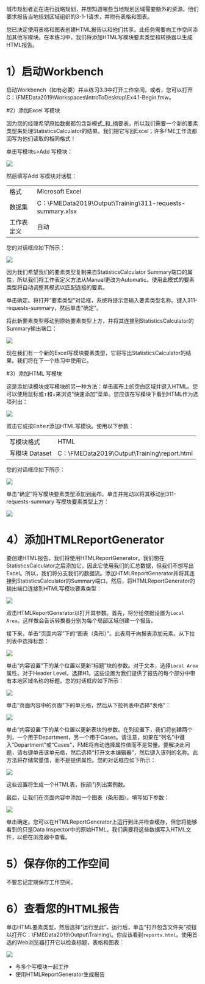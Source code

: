 城市规划者正在进行战略规划，并想知道哪些当地规划区域需要额外的资源。他们要求报告当地规划区域组织的3-1-1请求，并附有表格和图表。

您已决定使用表格和图表创建HTML报告以和他们共享。此任务需要向工作空间添加其他写模块。在本练习中，我们将添加HTML写模块要素类型和转换器以生成HTML报告。

# 1）启动Workbench

启动Workbench（如有必要）并从练习3.3中打开工作空间。或者，您可以打开C：\\FMEData2019\\Workspaces\\IntroToDesktop\\Ex4.1-Begin.fmw。

#2）添加Excel 写模块

因为您的经理希望原始数据都包含新模式_和_摘要表，所以我们需要一个新的要素类型来处理StatisticsCalculator的结果。我们把它写回Excel；许多FME工作流都回写为他们读取的相同格式！

单击写模块s>Add 写模块：

![](./Images/add-writer.png)

然后填写Add 写模块对话框：

<table style=“border：0px”>

<TR>
<td style=“font-weight：bold”>格式</td>
<td style=“”>Microsoft Excel</td>
</TR>

<TR>
<td style=“font-weight：bold”>数据集</td>
<td style=“”>C：\FMEData2019\Output\Training\311-requests-summary.xlsx</td>
</TR>

<TR>
<td style=“font-weight：bold”>工作表定义</td>
<td style=“”>自动</td>
</TR>

</TABLE>

您的对话框应如下所示：

![](./Images/excel-writer.png)

因为我们希望我们的要素类型复制来自StatisticsCalculator Summary端口的属性，所以我们将工作表定义方法从Manual更改为Automatic。使用此模式的要素类型将自动调整其模式以匹配连接的要素。

单击确定。将打开“要素类型”对话框，系统将提示您输入要素类型名称。键入311-requests-summary，然后单击“确定”。

将此新要素类型移动到原始要素类型上方，并将其连接到StatisticsCalculator的Summary输出端口：

![](./Images/statistics-calculator-connect.png)

现在我们有一个新的Excel写模块要素类型，它将写出StatisticsCalculator的结果。我们将在下一个练习中使用它。

#3）添加HTML 写模块

这是添加读模块或写模块的另一种方法：单击画布上的空白区域并键入HTML。您可以使用鼠标或<kbd>↑</kbd>和<kbd>↓</kbd>来浏览“快速添加”菜单。您应该在写模块下看到HTML作为选项列出：

![](./Images/html-quick-add.png)

双击它或按<kbd>Enter</kbd>添加HTML写模块。使用以下参数：

<table style=“border：0px”>

<TR>
<td style=“font-weight：bold”>写模块格式</td>
<td style=“”>HTML</td>
</TR>

<TR>
<td style=“font-weight：bold”>写模块 Dataset</td>
<td style=“”>C：\FMEData2019\Output\Training\report.html</td>
</TR>

</TABLE>

您的对话框应如下所示：

![](./Images/html-writer.png)

单击“确定”将写模块要素类型添加到画布。单击并拖动以将其移动到311-requests-summary 写模块要素类型上方：

![](./Images/html-writer-canvas.png)

# 4）添加HTMLReportGenerator

要创建HTML报告，我们将使用HTMLReportGenerator。我们想在StatisticsCalculator之后添加它，因此它使用我们的汇总数据，但我们不想写出Excel。所以，我们将分支我们的数据流。添加HTMLReportGenerator并将其连接到StatisticsCalculator的Summary端口。然后，将HTMLReportGenerator的输出端口连接到HTML写模块要素类型：

![](./Images/html-report-generator.png)

双击HTMLReportGenerator以打开其参数。首先，将分组依据设置为`Local Area`。这样做会告诉转换器分别为每个局部区域创建一个报告。

接下来，单击“页面内容”下的“图表（条形）”。此表用于向报表添加元素。从下拉列表中选择标题：

![](./Images/header.png)

单击“内容设置”下的某个位置以更新“标题”块的参数。对于文本，选择`Local Area`属性。对于Header Level，选择H1。这些设置为我们提供了报告的每个部分中带有本地区域名称的标题。您的对话框应如下所示：

![](./Images/header-parameters.png)

单击“页面内容中的页眉”下的单元格，然后从下拉列表中选择“表格”：

![](./Images/table.png)

单击“内容设置”下的某个位置以更新表块的参数。在列设置下，我们将创建两个列，一个用于Department，另一个用于Cases。请注意，如果在“列名”中键入“Department”或“Cases”，FME将自动选择属性值而不是常量。要解决此问题，请右键单击该单元格，然后选择“打开文本编辑器”，然后键入该列的名称。此方法将存储常量值，而不是提供属性。您的对话框应如下所示：

![](./Images/table-parameters.png)

这些设置将生成一个HTML表，按部门列出案例数。

最后，让我们在页面内容中添加一个图表（条形图）。填写如下参数：

![](./Images/chart-parameters.png)

单击确定。您可以在HTMLReportGenerator上运行到此并检查缓存，但您将能够看到的只是Data Inspector中的原始HTML。我们需要将这些数据写入HTML文件，以便在浏览器中查看。

# 5）保存你的工作空间

不要忘记定期保存工作空间。

# 6）查看您的HTML报告

单击HTML要素类型，然后选择“运行至此”。运行后，单击“打开包含文件夹”按钮以打开C：\FMEData2019\Output\Training\。你应该看到`reports.html`。使用首选的Web浏览器打开它以检查标题，表格和图表：

![](./Images/Img1.207.Ex1.HTMLOutput.png)

<UL>
<li>与多个写模块一起工作</li>
<li>使用HTMLReportGenerator生成报告</li>
</UL>

